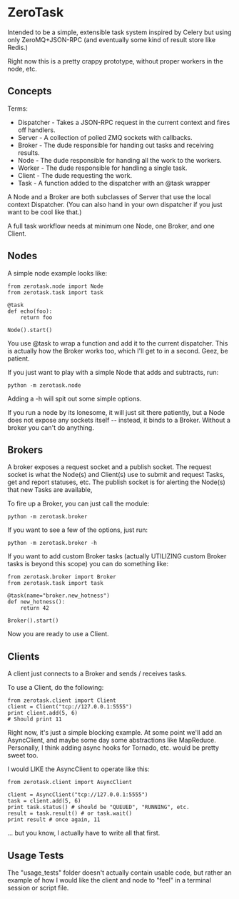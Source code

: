 ZeroTask
========

Intended to be a simple, extensible task system inspired by Celery but using only ZeroMQ+JSON-RPC (and eventually some kind of result store like Redis.)

Right now this is a pretty crappy prototype, without proper workers in the node, etc.

Concepts
--------
Terms:

* Dispatcher - Takes a JSON-RPC request in the current context and fires off handlers.
* Server - A collection of polled ZMQ sockets with callbacks.
* Broker - The dude responsible for handing out tasks and receiving results.
* Node - The dude responsible for handing all the work to the workers.
* Worker - The dude responsible for handling a single task.
* Client - The dude requesting the work.
* Task - A function added to the dispatcher with an @task wrapper

A Node and a Broker are both subclasses of Server that use the local context Dispatcher. (You can also hand in your own dispatcher if you just want to be cool like that.)

A full task workflow needs at minimum one Node, one Broker, and one Client. 

Nodes
-----
A simple node example looks like:

    from zerotask.node import Node
    from zerotask.task import task

    @task
    def echo(foo):
        return foo

    Node().start()

You use @task to wrap a function and add it to the current dispatcher. This is actually how the Broker works too, which I'll get to in a second. Geez, be patient.

If you just want to play with a simple Node that adds and subtracts, run:

    python -m zerotask.node

Adding a -h will spit out some simple options.

If you run a node by its lonesome, it will just sit there patiently, but a Node does not expose any sockets itself -- instead, it binds to a Broker. Without a broker you can't do anything.

Brokers
-------
A broker exposes a request socket and a publish socket. The request socket is
what the Node(s) and Client(s) use to submit and request Tasks, get and report statuses, etc. The publish socket is for alerting the Node(s) that new Tasks are available, 

To fire up a Broker, you can just call the module:

    python -m zerotask.broker

If you want to see a few of the options, just run:

    python -m zerotask.broker -h

If you want to add custom Broker tasks (actually UTILIZING custom Broker tasks is beyond this scope) you can do something like:

    from zerotask.broker import Broker
    from zerotask.task import task

    @task(name="broker.new_hotness")
    def new_hotness():
        return 42

    Broker().start()

Now you are ready to use a Client.

Clients
-------
A client just connects to a Broker and sends / receives tasks. 

To use a Client, do the following:

    from zerotask.client import Client
    client = Client("tcp://127.0.0.1:5555")
    print client.add(5, 6)
    # Should print 11

Right now, it's just a simple blocking example. At some point we'll add an AsyncClient, and maybe some day some abstractions like MapReduce. Personally, I think adding async hooks for Tornado, etc. would be pretty sweet too.

I would LIKE the AsyncClient to operate like this:

    from zerotask.client import AsyncClient

    client = AsyncClient("tcp://127.0.0.1:5555")
    task = client.add(5, 6)
    print task.status() # should be "QUEUED", "RUNNING", etc.
    result = task.result() # or task.wait()
    print result # once again, 11

... but you know, I actually have to write all that first.

Usage Tests
-----------
The "usage_tests" folder doesn't actually contain usable code, but rather an
example of how I would like the client and node to "feel" in a terminal session
or script file.
